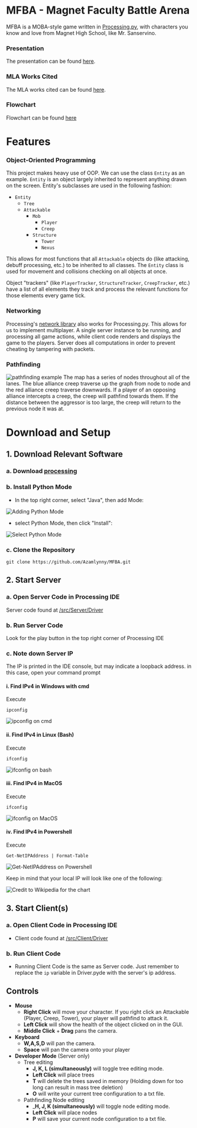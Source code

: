 # MFBA - Magnet Faculty Battle Arena

MFBA is a MOBA-style game written in [Processing.py](https://py.processing.org), with characters you know and love from Magnet High School, like Mr. Sanservino.

### Presentation

The presentation can be found [here](https://docs.google.com/presentation/d/1IYn48w6rhyWR2i4wQwp98KQwt2uIdncMYtXzNo8GIo4/edit?usp=sharing).

### MLA Works Cited

The MLA works cited can be found [here](https://docs.google.com/document/d/1yPlwbJphD4gEpndE1LGwYaXe-jZQnb_xqFxa9Q-K_MU/edit?usp=sharing).

### Flowchart
Flowchart can be found [here](docs/flowchart)

# Features

### Object-Oriented Programming
This project makes heavy use of OOP. We can use the class `Entity` as an example. `Entity` is an object largely inherited to represent anything drawn on the screen. Entity's subclasses are used in the following fashion:

* `Entity` 
   * `Tree`
   * `Attackable`
       * `Mob`
           * `Player`
           * `Creep`
       * `Structure`
           * `Tower`
           * `Nexus`

This allows for most functions that all `Attackable` objects do (like attacking, debuff processing, etc.) to be inherited to all classes. The `Entity` class is used for movement and collisions checking on all objects at once.

Object "trackers" (like `PlayerTracker`, `StructureTracker`, `CreepTracker`, etc.) have a list of all elements they track and process the relevant functions for those elements every game tick.

### Networking
Processing's [network library](https://www.processing.org/reference/libraries/net/) also works for Processing.py. This allows for us to implement multiplayer. A single server instance to be running, and processing all game actions, while client code renders and displays the game to the players. Server does all computations in order to prevent cheating by tampering with packets.

### Pathfinding
![pathfinding example](/img/PathFind.PNG)
The map has a series of nodes throughout all of the lanes. The blue alliance creep traverse up the graph from node to node and the red alliance creep traverse downwards. If a player of an opposing alliance intercepts a creep, the creep will pathfind towards them. If the distance between the aggressor is too large, the creep will return to the previous node it was at.

# Download and Setup

## 1. Download Relevant Software 
### a. Download [processing](https://processing.org)

### b. Install Python Mode
* In the top right corner, select "Java", then add Mode:

![Adding Python Mode](img/Processing_mode.png)

* select Python Mode, then click "Install":

![Select Python Mode](img/Add_Python_Mode.png)

### c. Clone the Repository
```
git clone https://github.com/Azamlynny/MFBA.git
```

## 2. Start Server

### a. Open Server Code in Processing IDE
Server code found at [/src/Server/Driver](/src/Server/Driver)
### b. Run Server Code
Look for the play button in the top right corner of Processing IDE
### c. Note down Server IP
The IP is printed in the IDE console, but may indicate a loopback address. in this case, open your command prompt

#### i. Find IPv4 in Windows with cmd
Execute
```
ipconfig
```

![ipconfig on cmd](/img/Windows_cmd_ip.png)

#### ii. Find IPv4 in Linux (Bash)
Execute
```
ifconfig
```

![ifconfig on bash](/img/Linux_Bash_ip.png)

#### iii. Find IPv4 in MacOS
Execute
```
ifconfig
```

![ifconfig on MacOS](/img/MacOS_ip.png)

#### iv. Find IPv4 in Powershell
Execute
```
Get-NetIPAddress | Format-Table
```

![Get-NetIPAddress on Powershell](/img/windows_powershell.png)



Keep in mind that your local IP will look like one of the following:

![Credit to Wikipedia for the chart](/img/local_ips.png)



## 3. Start Client(s)

### a. Open Client Code in Processing IDE
* Client code found at [/src/Client/Driver](/src/Client/Driver)
### b. Run Client Code
* Running Client Code is the same as Server code. Just remember to replace the `ip` variable in Driver.pyde with the server's ip address.

## Controls
* __Mouse__
    * __Right Click__ will move your character. If you right click an Attackable (Player, Creep, Tower), your player will pathfind to attack it.
    * __Left Click__ will show the health of the object clicked on in the GUI.
    * __Middle Click__ + __Drag__ pans the camera.
* __Keyboard__
    * __W,A,S,D__ will pan the camera.
    * __Space__ will pan the camera onto your player
* __Developer Mode__ (Server only)
    * Tree editing
        * __J, K, L (simultaneously)__ will toggle tree editing mode.
        * __Left Click__ will place trees
        * __T__ will delete the trees saved in memory (Holding down for too long can result in mass tree deletion)
        * __O__ will write your current tree configuration to a txt file.
    * Pathfinding Node editing
        * ___H, J, K (simultaneously)__ will toggle node editing mode.
        * __Left Click__ will place nodes
        * __P__ will save your current node configuration to a txt file.
